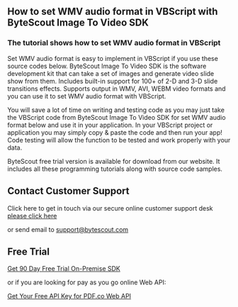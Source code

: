 ## How to set WMV audio format in VBScript with ByteScout Image To Video SDK

### The tutorial shows how to set WMV audio format in VBScript

Set WMV audio format is easy to implement in VBScript if you use these source codes below. ByteScout Image To Video SDK is the software development kit that can take a set of images and generate video slide show from them. Includes built-in support for 100+ of 2-D and 3-D slide transitions effects. Supports output in WMV, AVI, WEBM video formats and you can use it to set WMV audio format with VBScript.

You will save a lot of time on writing and testing code as you may just take the VBScript code from ByteScout Image To Video SDK for set WMV audio format below and use it in your application. In your VBScript project or application you may simply copy & paste the code and then run your app! Code testing will allow the function to be tested and work properly with your data.

ByteScout free trial version is available for download from our website. It includes all these programming tutorials along with source code samples.

## Contact Customer Support

Click here to get in touch via our secure online customer support desk [please click here](https://bytescout.zendesk.com/hc/en-us/requests/new?subject=ByteScout%20Image%20To%20Video%20SDK%20Question)

or send email to [support@bytescout.com](mailto:support@bytescout.com?subject=ByteScout%20Image%20To%20Video%20SDK%20Question) 

## Free Trial

[Get 90 Day Free Trial On-Premise SDK](https://bytescout.com/download/web-installer?utm_source=github-readme)

or if you are looking for pay as you go online Web API:

[Get Your Free API Key for PDF.co Web API](https://pdf.co/documentation/api?utm_source=github-readme)